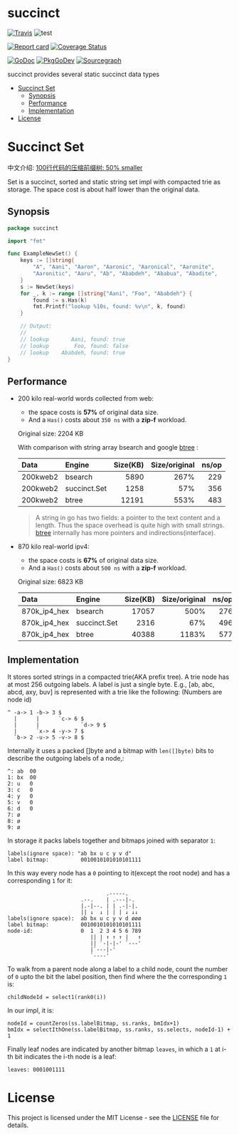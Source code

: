 # succinct

[![Travis](https://travis-ci.com/openacid/succinct.svg?branch=main)](https://travis-ci.com/openacid/succinct)
![test](https://github.com/openacid/succinct/workflows/test/badge.svg)

[![Report card](https://goreportcard.com/badge/github.com/openacid/succinct)](https://goreportcard.com/report/github.com/openacid/succinct)
[![Coverage Status](https://coveralls.io/repos/github/openacid/succinct/badge.svg?branch=main&service=github)](https://coveralls.io/github/openacid/succinct?branch=main&service=github)

[![GoDoc](https://godoc.org/github.com/openacid/succinct?status.svg)](http://godoc.org/github.com/openacid/succinct)
[![PkgGoDev](https://pkg.go.dev/badge/github.com/openacid/succinct)](https://pkg.go.dev/github.com/openacid/succinct)
[![Sourcegraph](https://sourcegraph.com/github.com/openacid/succinct/-/badge.svg)](https://sourcegraph.com/github.com/openacid/succinct?badge)

succinct provides several static succinct data types

<!-- START doctoc generated TOC please keep comment here to allow auto update -->
<!-- DON'T EDIT THIS SECTION, INSTEAD RE-RUN doctoc TO UPDATE -->


- [Succinct Set](#succinct-set)
  - [Synopsis](#synopsis)
  - [Performance](#performance)
  - [Implementation](#implementation)
- [License](#license)

<!-- END doctoc generated TOC please keep comment here to allow auto update -->

# Succinct Set

中文介绍: [100行代码的压缩前缀树: 50% smaller](https://blog.openacid.com/algo/succinctset/)

Set is a succinct, sorted and static string set impl with compacted trie as
storage. The space cost is about half lower than the original data.

## Synopsis

```go
package succinct

import "fmt"

func ExampleNewSet() {
	keys := []string{
		"A", "Aani", "Aaron", "Aaronic", "Aaronical", "Aaronite",
		"Aaronitic", "Aaru", "Ab", "Ababdeh", "Ababua", "Abadite",
	}
	s := NewSet(keys)
	for _, k := range []string{"Aani", "Foo", "Ababdeh"} {
		found := s.Has(k)
		fmt.Printf("lookup %10s, found: %v\n", k, found)
	}

	// Output:
	//
	// lookup       Aani, found: true
	// lookup        Foo, found: false
	// lookup    Ababdeh, found: true
}
```

## Performance

-   200 kilo real-world words collected from web:
    - the space costs is **57%** of original data size.
    - And a `Has()` costs about `350 ns` with a **zip-f** workload.

    Original size: 2204 KB

    With comparison with string array bsearch and google [btree][] :

    | Data         | Engine       | Size(KB) | Size/original | ns/op |
    | :--          | :--          | --:      | --:           | --:   |
    | 200kweb2     | bsearch      |  5890    |  267%         | 229   |
    | 200kweb2     | succinct.Set |  1258    |   57%         | 356   |
    | 200kweb2     | btree        | 12191    |  553%         | 483   |

    > A string in go has two fields: a pointer to the text content and a length.
    > Thus the space overhead is quite high with small strings.
    > [btree][] internally has more pointers and indirections(interface).


-   870 kilo real-world ipv4:
    - the space costs is **67%** of original data size.
    - And a `Has()` costs about `500 ns` with a **zip-f** workload.

    Original size: 6823 KB

    | Data         | Engine       | Size(KB) | Size/original | ns/op |
    | :--          | :--          | --:      | --:           | --:   |
    | 870k_ip4_hex | bsearch      | 17057    |  500%         | 276   |
    | 870k_ip4_hex | succinct.Set |  2316    |   67%         | 496   |
    | 870k_ip4_hex | btree        | 40388    | 1183%         | 577   |



## Implementation

It stores sorted strings in a compacted trie(AKA prefix tree). A trie node has
at most 256 outgoing labels. A label is just a single byte. E.g., [ab, abc,
abcd, axy, buv] is represented with a trie like the following: (Numbers are node
id)

    ^ -a-> 1 -b-> 3 $
      |      |      `c-> 6 $
      |      |             `d-> 9 $
      |      `x-> 4 -y-> 7 $
      `b-> 2 -u-> 5 -v-> 8 $

Internally it uses a packed []byte and a bitmap with `len([]byte)` bits to
describe the outgoing labels of a node,:

    ^: ab  00
    1: bx  00
    2: u   0
    3: c   0
    4: y   0
    5: v   0
    6: d   0
    7: ø
    8: ø
    9: ø

In storage it packs labels together and bitmaps joined with separator `1`:

    labels(ignore space): "ab bx u c y v d"
    label bitmap:          0010010101010101111

In this way every node has a `0` pointing to it(except the root node)
and has a corresponding `1` for it:

                                   .-----.
                           .--.    | .---|-.
                           |.-|--. | | .-|-|.
                           || ↓  ↓ | | | ↓ ↓↓
    labels(ignore space):  ab bx u c y v d øøø
    label bitmap:          0010010101010101111
    node-id:               0  1  2 3 4 5 6 789
                              || | ↑ ↑ ↑ |   ↑
                              || `-|-|-' `---'
                              |`---|-'
                              `----'

To walk from a parent node along a label to a child node, count the number of
`0` upto the bit the label position, then find where the the corresponding
`1` is:

    childNodeId = select1(rank0(i))

In our impl, it is:

    nodeId = countZeros(ss.labelBitmap, ss.ranks, bmIdx+1)
    bmIdx = selectIthOne(ss.labelBitmap, ss.ranks, ss.selects, nodeId-1) + 1

Finally leaf nodes are indicated by another bitmap `leaves`, in which a `1` at
i-th bit indicates the i-th node is a leaf:

    leaves: 0001001111

# License

This project is licensed under the MIT License - see the [LICENSE](LICENSE) file for details.

[btree]: https://github.com/google/btree